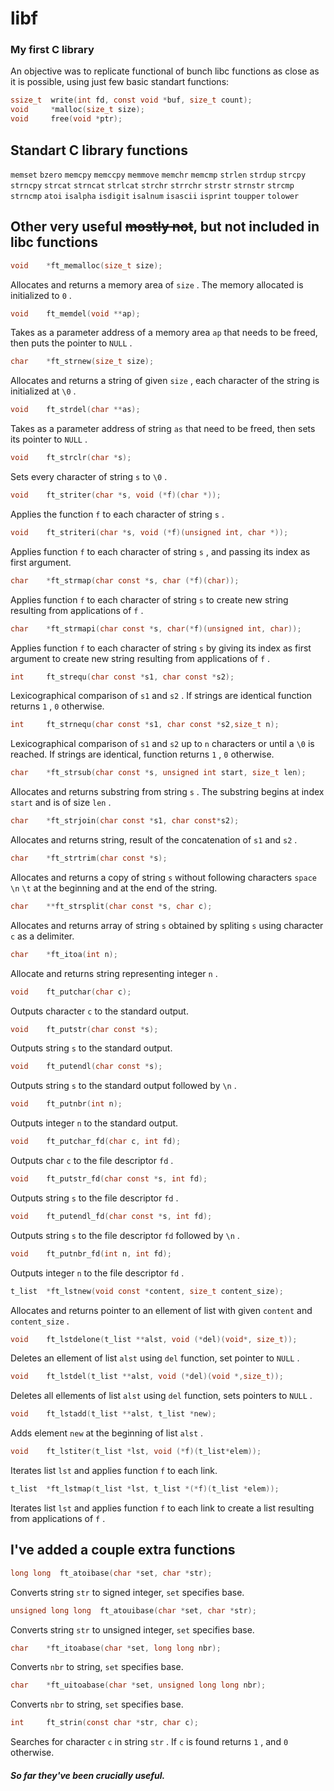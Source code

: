 # libf
### My first C library

An objective was to replicate functional of bunch libc functions as close as it is possible, using just few basic standart functions:
```c
ssize_t  write(int fd, const void *buf, size_t count);
void     *malloc(size_t size);
void     free(void *ptr);
```

## Standart C library functions
`memset` `bzero` `memcpy` `memccpy` `memmove` `memchr` `memcmp` `strlen` `strdup` `strcpy` `strncpy` `strcat` `strncat` `strlcat` `strchr` `strrchr` `strstr` `strnstr` `strcmp` `strncmp` `atoi` `isalpha` `isdigit` `isalnum` `isascii` `isprint` `toupper` `tolower`

## Other very useful ~~mostly not~~, but not included in libc functions
```c
void    *ft_memalloc(size_t size);
```
Allocates and returns a memory area of `size` . The memory allocated is initialized to `0` .
```c
void    ft_memdel(void **ap);
```
Takes as a parameter address of a memory area `ap` that needs to be freed, then puts the pointer to `NULL` .
```c
char    *ft_strnew(size_t size);
```
Allocates and returns a string of given `size` , each character of the string is initialized at `\0` .
```c
void    ft_strdel(char **as);
```
Takes as a parameter address of string `as` that need to be freed, then sets its pointer to `NULL` .
```c
void    ft_strclr(char *s);
```
Sets every character of string `s` to `\0` .
```c
void    ft_striter(char *s, void (*f)(char *));
```
Applies the function `f` to each character of string `s` .
```c
void    ft_striteri(char *s, void (*f)(unsigned int, char *));
```
Applies function `f` to each character of string `s` , and passing its index as first argument.
```c
char    *ft_strmap(char const *s, char (*f)(char));
```
Applies function `f` to each character of string `s` to create new string resulting from applications of `f` .
```c
char    *ft_strmapi(char const *s, char(*f)(unsigned int, char));
```
Applies function `f` to each character of string `s` by giving its index as first argument to create new string resulting from applications of `f` .
```c
int     ft_strequ(char const *s1, char const *s2);
```
Lexicographical comparison of `s1` and `s2` . If strings are identical function returns `1` , `0` otherwise.
```c
int     ft_strnequ(char const *s1, char const *s2,size_t n);
```
Lexicographical comparison of `s1` and `s2` up to `n` characters or until a `\0` is reached. If strings are identical, function returns `1` , `0` otherwise.
```c
char    *ft_strsub(char const *s, unsigned int start, size_t len);
```
Allocates and returns substring from string `s` . The substring begins at index `start` and is of size `len` .
```c
char    *ft_strjoin(char const *s1, char const*s2);
```
Allocates and returns string, result of the concatenation of `s1` and `s2` .
```c
char    *ft_strtrim(char const *s);
```
Allocates and returns a copy of string `s` without following characters `space` `\n` `\t` at the beginning and at the end of the string.
```c
char    **ft_strsplit(char const *s, char c);
```
Allocates and returns array of string `s` obtained by spliting `s` using character `c` as a delimiter.
```c
char    *ft_itoa(int n);
```
Allocate and returns string representing integer `n` .
```c
void    ft_putchar(char c);
```
Outputs character `c` to the standard output.
```c
void    ft_putstr(char const *s);
```
Outputs string `s` to the standard output.
```c
void    ft_putendl(char const *s);
```
Outputs string `s` to the standard output followed by `\n` .
```c
void    ft_putnbr(int n);
```
Outputs integer `n` to the standard output.
```c
void    ft_putchar_fd(char c, int fd);
```
Outputs char `c` to the file descriptor `fd` .
```c
void    ft_putstr_fd(char const *s, int fd);
```
Outputs string `s` to the file descriptor `fd` .
```c
void    ft_putendl_fd(char const *s, int fd);
```
Outputs string `s` to the file descriptor `fd` followed by `\n` .
```c
void    ft_putnbr_fd(int n, int fd);
```
Outputs integer `n` to the file descriptor `fd` .
```c
t_list  *ft_lstnew(void const *content, size_t content_size);
```
Allocates and returns pointer to an ellement of list with given `content` and `content_size` .
```c
void    ft_lstdelone(t_list **alst, void (*del)(void*, size_t));
```
Deletes an ellement of list `alst` using `del` function, set pointer to `NULL` .
```c
void    ft_lstdel(t_list **alst, void (*del)(void *,size_t));
```
Deletes all ellements of list `alst` using `del` function, sets pointers to `NULL` .
```c
void    ft_lstadd(t_list **alst, t_list *new);
```
Adds element `new` at the beginning of list `alst` .
```c
void    ft_lstiter(t_list *lst, void (*f)(t_list*elem));
```
Iterates list `lst` and applies function `f` to each link.
```c
t_list  *ft_lstmap(t_list *lst, t_list *(*f)(t_list *elem));
```
Iterates list `lst` and applies function `f` to each link to create a list resulting from applications of `f` .

## I've added a couple extra functions
```c
long long  ft_atoibase(char *set, char *str);
```
Converts string `str` to signed integer, `set` specifies base.
```c
unsigned long long  ft_atouibase(char *set, char *str);
```
Converts string `str` to unsigned integer, `set` specifies base.
```c
char    *ft_itoabase(char *set, long long nbr);
```
Converts `nbr` to string, `set` specifies base.
```c
char    *ft_uitoabase(char *set, unsigned long long nbr);
```
Converts `nbr` to string, `set` specifies base.
```c
int     ft_strin(const char *str, char c);
```
Searches for character `c` in string `str` . If `c` is found returns `1` , and `0` otherwise.

##### So far they've been crucially useful.

